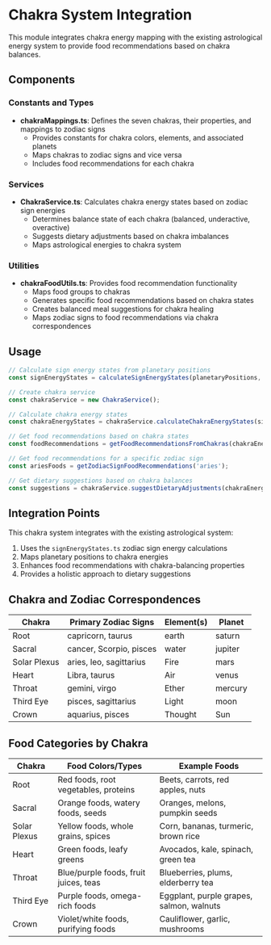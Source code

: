 # Chakra System Integration

This module integrates chakra energy mapping with the existing astrological energy system to provide food recommendations based on chakra balances.

## Components

### Constants and Types
- **chakraMappings.ts**: Defines the seven chakras, their properties, and mappings to zodiac signs
  - Provides constants for chakra colors, elements, and associated planets
  - Maps chakras to zodiac signs and vice versa
  - Includes food recommendations for each chakra

### Services
- **ChakraService.ts**: Calculates chakra energy states based on zodiac sign energies
  - Determines balance state of each chakra (balanced, underactive, overactive)
  - Suggests dietary adjustments based on chakra imbalances
  - Maps astrological energies to chakra system

### Utilities
- **chakraFoodUtils.ts**: Provides food recommendation functionality
  - Maps food groups to chakras
  - Generates specific food recommendations based on chakra states
  - Creates balanced meal suggestions for chakra healing
  - Maps zodiac signs to food recommendations via chakra correspondences

## Usage

```typescript
// Calculate sign energy states from planetary positions
const signEnergyStates = calculateSignEnergyStates(planetaryPositions, aspects);

// Create chakra service
const chakraService = new ChakraService();

// Calculate chakra energy states
const chakraEnergyStates = chakraService.calculateChakraEnergyStates(signEnergyStates);

// Get food recommendations based on chakra states
const foodRecommendations = getFoodRecommendationsFromChakras(chakraEnergyStates);

// Get food recommendations for a specific zodiac sign
const ariesFoods = getZodiacSignFoodRecommendations('aries');

// Get dietary suggestions based on chakra balances
const suggestions = chakraService.suggestDietaryAdjustments(chakraEnergyStates);
```

## Integration Points

This chakra system integrates with the existing astrological system:

1. Uses the `signEnergyStates.ts` zodiac sign energy calculations
2. Maps planetary positions to chakra energies
3. Enhances food recommendations with chakra-balancing properties
4. Provides a holistic approach to dietary suggestions

## Chakra and Zodiac Correspondences

| Chakra        | Primary Zodiac Signs       | Element(s)    | Planet       |
|---------------|----------------------------|---------------|--------------|
| Root          | capricorn, taurus          | earth         | saturn       |
| Sacral        | cancer, Scorpio, pisces    | water         | jupiter      |
| Solar Plexus  | aries, leo, sagittarius    | Fire          | mars         |
| Heart         | Libra, taurus              | Air           | venus        |
| Throat        | gemini, virgo              | Ether         | mercury      |
| Third Eye     | pisces, sagittarius        | Light         | moon         |
| Crown         | aquarius, pisces           | Thought       | Sun          |

## Food Categories by Chakra

| Chakra        | Food Colors/Types                        | Example Foods                            |
|---------------|------------------------------------------|------------------------------------------|
| Root          | Red foods, root vegetables, proteins     | Beets, carrots, red apples, nuts         |
| Sacral        | Orange foods, watery foods, seeds        | Oranges, melons, pumpkin seeds           |
| Solar Plexus  | Yellow foods, whole grains, spices       | Corn, bananas, turmeric, brown rice      |
| Heart         | Green foods, leafy greens                | Avocados, kale, spinach, green tea       |
| Throat        | Blue/purple foods, fruit juices, teas    | Blueberries, plums, elderberry tea       |
| Third Eye     | Purple foods, omega-rich foods           | Eggplant, purple grapes, salmon, walnuts |
| Crown         | Violet/white foods, purifying foods      | Cauliflower, garlic, mushrooms           | 